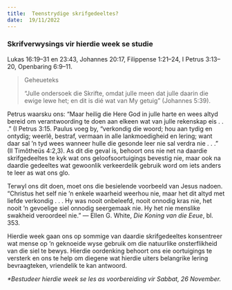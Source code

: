 ```yaml
---
title:  Teenstrydige skrifgedeeltes?
date:  19/11/2022
---
```


### Skrifverwysings vir hierdie week se studie
Lukas 16:19–31 en 23:43, Johannes 20:17, Filippense 1:21–24, I Petrus 3:13–20, Openbaring 6:9–11.

> <p>Geheueteks</p>
> “Julle ondersoek die Skrifte, omdat julle meen dat julle daarin die ewige lewe het;  en dit is dié wat van My getuig” (Johannes 5:39).

Petrus waarsku ons: “Maar heilig die Here God in julle harte en wees altyd bereid om verantwoording te doen aan elkeen wat van julle rekenskap eis . . .” (I Petrus 3:15. Paulus voeg by, “verkondig die woord;  hou aan tydig en ontydig; weerlê, bestraf, vermaan in alle lankmoedigheid en lering;  want daar sal ’n tyd wees wanneer hulle die gesonde leer nie sal verdra nie . . .” (II Timôtheüs 4:2,3). As dit die geval is, behoort ons nie net na daardie skrifgedeeltes te kyk wat ons geloofsoortuigings bevestig nie, maar ook na daardie gedeeltes wat gewoonlik verkeerdelik gebruik word om iets anders te leer as wat ons glo.

Terwyl ons dit doen, moet ons die besielende voorbeeld van Jesus nadoen. “Christus het self nie ’n enkele waarheid weerhou nie, maar het dit altyd met liefde verkondig . . . Hy was nooit onbeleefd, nooit onnodig kras nie, het nooit ’n gevoelige siel onnodig seergemaak nie. Hy het nie menslike swakheid veroordeel nie.” — Ellen G. White, _Die Koning van die Eeue_, bl. 353.

Hierdie week gaan ons op sommige van daardie skrifgedeeltes konsentreer wat mense op ’n geknoeide wyse gebruik om die natuurlike onsterflikheid van die siel te bewys. Hierdie oordenking behoort ons eie oortuigings te versterk en ons te help om diegene wat hierdie uiters belangrike lering bevraagteken, vriendelik te kan antwoord.

_*Bestudeer hierdie week se les as voorbereiding vir Sabbat, 26 November._
